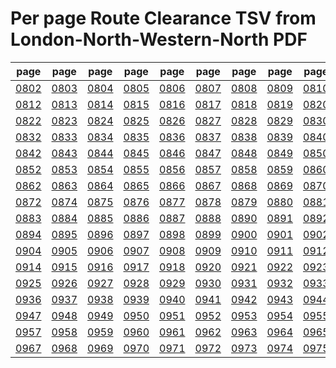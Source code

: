 # Per page Route Clearance TSV from London-North-Western-North PDF

|page|page|page|page|page|page|page|page|page|page|
|----|----|----|----|----|----|----|----|----|----|
|[0802](tsv/pg_0802.tsv)|[0803](tsv/pg_0803.tsv)|[0804](tsv/pg_0804.tsv)|[0805](tsv/pg_0805.tsv)|[0806](tsv/pg_0806.tsv)|[0807](tsv/pg_0807.tsv)|[0808](tsv/pg_0808.tsv)|[0809](tsv/pg_0809.tsv)|[0810](tsv/pg_0810.tsv)|[0811](tsv/pg_0811.tsv)|
|[0812](tsv/pg_0812.tsv)|[0813](tsv/pg_0813.tsv)|[0814](tsv/pg_0814.tsv)|[0815](tsv/pg_0815.tsv)|[0816](tsv/pg_0816.tsv)|[0817](tsv/pg_0817.tsv)|[0818](tsv/pg_0818.tsv)|[0819](tsv/pg_0819.tsv)|[0820](tsv/pg_0820.tsv)|[0821](tsv/pg_0821.tsv)|
|[0822](tsv/pg_0822.tsv)|[0823](tsv/pg_0823.tsv)|[0824](tsv/pg_0824.tsv)|[0825](tsv/pg_0825.tsv)|[0826](tsv/pg_0826.tsv)|[0827](tsv/pg_0827.tsv)|[0828](tsv/pg_0828.tsv)|[0829](tsv/pg_0829.tsv)|[0830](tsv/pg_0830.tsv)|[0831](tsv/pg_0831.tsv)|
|[0832](tsv/pg_0832.tsv)|[0833](tsv/pg_0833.tsv)|[0834](tsv/pg_0834.tsv)|[0835](tsv/pg_0835.tsv)|[0836](tsv/pg_0836.tsv)|[0837](tsv/pg_0837.tsv)|[0838](tsv/pg_0838.tsv)|[0839](tsv/pg_0839.tsv)|[0840](tsv/pg_0840.tsv)|[0841](tsv/pg_0841.tsv)|
|[0842](tsv/pg_0842.tsv)|[0843](tsv/pg_0843.tsv)|[0844](tsv/pg_0844.tsv)|[0845](tsv/pg_0845.tsv)|[0846](tsv/pg_0846.tsv)|[0847](tsv/pg_0847.tsv)|[0848](tsv/pg_0848.tsv)|[0849](tsv/pg_0849.tsv)|[0850](tsv/pg_0850.tsv)|[0851](tsv/pg_0851.tsv)|
|[0852](tsv/pg_0852.tsv)|[0853](tsv/pg_0853.tsv)|[0854](tsv/pg_0854.tsv)|[0855](tsv/pg_0855.tsv)|[0856](tsv/pg_0856.tsv)|[0857](tsv/pg_0857.tsv)|[0858](tsv/pg_0858.tsv)|[0859](tsv/pg_0859.tsv)|[0860](tsv/pg_0860.tsv)|[0861](tsv/pg_0861.tsv)|
|[0862](tsv/pg_0862.tsv)|[0863](tsv/pg_0863.tsv)|[0864](tsv/pg_0864.tsv)|[0865](tsv/pg_0865.tsv)|[0866](tsv/pg_0866.tsv)|[0867](tsv/pg_0867.tsv)|[0868](tsv/pg_0868.tsv)|[0869](tsv/pg_0869.tsv)|[0870](tsv/pg_0870.tsv)|[0871](tsv/pg_0871.tsv)|
|[0872](tsv/pg_0872.tsv)|[0874](tsv/pg_0874.tsv)|[0875](tsv/pg_0875.tsv)|[0876](tsv/pg_0876.tsv)|[0877](tsv/pg_0877.tsv)|[0878](tsv/pg_0878.tsv)|[0879](tsv/pg_0879.tsv)|[0880](tsv/pg_0880.tsv)|[0881](tsv/pg_0881.tsv)|[0882](tsv/pg_0882.tsv)|
|[0883](tsv/pg_0883.tsv)|[0884](tsv/pg_0884.tsv)|[0885](tsv/pg_0885.tsv)|[0886](tsv/pg_0886.tsv)|[0887](tsv/pg_0887.tsv)|[0888](tsv/pg_0888.tsv)|[0890](tsv/pg_0890.tsv)|[0891](tsv/pg_0891.tsv)|[0892](tsv/pg_0892.tsv)|[0893](tsv/pg_0893.tsv)|
|[0894](tsv/pg_0894.tsv)|[0895](tsv/pg_0895.tsv)|[0896](tsv/pg_0896.tsv)|[0897](tsv/pg_0897.tsv)|[0898](tsv/pg_0898.tsv)|[0899](tsv/pg_0899.tsv)|[0900](tsv/pg_0900.tsv)|[0901](tsv/pg_0901.tsv)|[0902](tsv/pg_0902.tsv)|[0903](tsv/pg_0903.tsv)|
|[0904](tsv/pg_0904.tsv)|[0905](tsv/pg_0905.tsv)|[0906](tsv/pg_0906.tsv)|[0907](tsv/pg_0907.tsv)|[0908](tsv/pg_0908.tsv)|[0909](tsv/pg_0909.tsv)|[0910](tsv/pg_0910.tsv)|[0911](tsv/pg_0911.tsv)|[0912](tsv/pg_0912.tsv)|[0913](tsv/pg_0913.tsv)|
|[0914](tsv/pg_0914.tsv)|[0915](tsv/pg_0915.tsv)|[0916](tsv/pg_0916.tsv)|[0917](tsv/pg_0917.tsv)|[0918](tsv/pg_0918.tsv)|[0920](tsv/pg_0920.tsv)|[0921](tsv/pg_0921.tsv)|[0922](tsv/pg_0922.tsv)|[0923](tsv/pg_0923.tsv)|[0924](tsv/pg_0924.tsv)|
|[0925](tsv/pg_0925.tsv)|[0926](tsv/pg_0926.tsv)|[0927](tsv/pg_0927.tsv)|[0928](tsv/pg_0928.tsv)|[0929](tsv/pg_0929.tsv)|[0930](tsv/pg_0930.tsv)|[0931](tsv/pg_0931.tsv)|[0932](tsv/pg_0932.tsv)|[0933](tsv/pg_0933.tsv)|[0935](tsv/pg_0935.tsv)|
|[0936](tsv/pg_0936.tsv)|[0937](tsv/pg_0937.tsv)|[0938](tsv/pg_0938.tsv)|[0939](tsv/pg_0939.tsv)|[0940](tsv/pg_0940.tsv)|[0941](tsv/pg_0941.tsv)|[0942](tsv/pg_0942.tsv)|[0943](tsv/pg_0943.tsv)|[0944](tsv/pg_0944.tsv)|[0946](tsv/pg_0946.tsv)|
|[0947](tsv/pg_0947.tsv)|[0948](tsv/pg_0948.tsv)|[0949](tsv/pg_0949.tsv)|[0950](tsv/pg_0950.tsv)|[0951](tsv/pg_0951.tsv)|[0952](tsv/pg_0952.tsv)|[0953](tsv/pg_0953.tsv)|[0954](tsv/pg_0954.tsv)|[0955](tsv/pg_0955.tsv)|[0956](tsv/pg_0956.tsv)|
|[0957](tsv/pg_0957.tsv)|[0958](tsv/pg_0958.tsv)|[0959](tsv/pg_0959.tsv)|[0960](tsv/pg_0960.tsv)|[0961](tsv/pg_0961.tsv)|[0962](tsv/pg_0962.tsv)|[0963](tsv/pg_0963.tsv)|[0964](tsv/pg_0964.tsv)|[0965](tsv/pg_0965.tsv)|[0966](tsv/pg_0966.tsv)|
|[0967](tsv/pg_0967.tsv)|[0968](tsv/pg_0968.tsv)|[0969](tsv/pg_0969.tsv)|[0970](tsv/pg_0970.tsv)|[0971](tsv/pg_0971.tsv)|[0972](tsv/pg_0972.tsv)|[0973](tsv/pg_0973.tsv)|[0974](tsv/pg_0974.tsv)|[0975](tsv/pg_0975.tsv)|[0976](tsv/pg_0976.tsv)|

